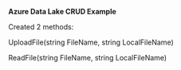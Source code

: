 <b>Azure Data Lake CRUD Example</b>

Created 2 methods:

<p>UploadFile(string FileName, string LocalFileName)</p>
<p>ReadFile(string FileName, string LocalFileName)</p>

